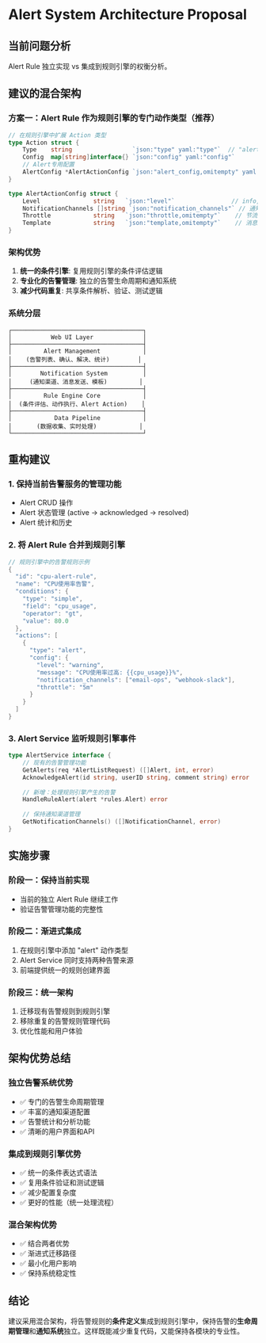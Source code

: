 # Alert System Architecture Proposal

## 当前问题分析

Alert Rule 独立实现 vs 集成到规则引擎的权衡分析。

## 建议的混合架构

### 方案一：Alert Rule 作为规则引擎的专门动作类型（推荐）

```go
// 在规则引擎中扩展 Action 类型
type Action struct {
    Type    string                 `json:"type" yaml:"type"`  // "alert", "transform", "filter", etc.
    Config  map[string]interface{} `json:"config" yaml:"config"`
    // Alert专用配置
    AlertConfig *AlertActionConfig `json:"alert_config,omitempty" yaml:"alert_config,omitempty"`
}

type AlertActionConfig struct {
    Level               string   `json:"level"`                // info, warning, error, critical
    NotificationChannels []string `json:"notification_channels"` // 通知渠道ID列表
    Throttle            string   `json:"throttle,omitempty"`    // 节流时间
    Template            string   `json:"template,omitempty"`    // 消息模板
}
```

### 架构优势

1. **统一的条件引擎**: 复用规则引擎的条件评估逻辑
2. **专业化的告警管理**: 独立的告警生命周期和通知系统
3. **减少代码重复**: 共享条件解析、验证、测试逻辑

### 系统分层

```
┌─────────────────────────────────────┐
│           Web UI Layer              │
├─────────────────────────────────────┤
│         Alert Management            │
│    (告警列表、确认、解决、统计)        │
├─────────────────────────────────────┤
│        Notification System          │
│     (通知渠道、消息发送、模板)         │
├─────────────────────────────────────┤
│         Rule Engine Core            │
│  (条件评估、动作执行、Alert Action)    │
├─────────────────────────────────────┤
│            Data Pipeline            │
│       (数据收集、实时处理)            │
└─────────────────────────────────────┘
```

## 重构建议

### 1. 保持当前告警服务的管理功能
- Alert CRUD 操作
- Alert 状态管理 (active -> acknowledged -> resolved)
- Alert 统计和历史

### 2. 将 Alert Rule 合并到规则引擎
```go
// 规则引擎中的告警规则示例
{
  "id": "cpu-alert-rule",
  "name": "CPU使用率告警",
  "conditions": {
    "type": "simple",
    "field": "cpu_usage",
    "operator": "gt",
    "value": 80.0
  },
  "actions": [
    {
      "type": "alert",
      "config": {
        "level": "warning",
        "message": "CPU使用率过高: {{cpu_usage}}%",
        "notification_channels": ["email-ops", "webhook-slack"],
        "throttle": "5m"
      }
    }
  ]
}
```

### 3. Alert Service 监听规则引擎事件
```go
type AlertService interface {
    // 现有的告警管理功能
    GetAlerts(req *AlertListRequest) ([]Alert, int, error)
    AcknowledgeAlert(id string, userID string, comment string) error
    
    // 新增：处理规则引擎产生的告警
    HandleRuleAlert(alert *rules.Alert) error
    
    // 保持通知渠道管理
    GetNotificationChannels() ([]NotificationChannel, error)
}
```

## 实施步骤

### 阶段一：保持当前实现
- 当前的独立 Alert Rule 继续工作
- 验证告警管理功能的完整性

### 阶段二：渐进式集成
1. 在规则引擎中添加 "alert" 动作类型
2. Alert Service 同时支持两种告警来源
3. 前端提供统一的规则创建界面

### 阶段三：统一架构
1. 迁移现有告警规则到规则引擎
2. 移除重复的告警规则管理代码
3. 优化性能和用户体验

## 架构优势总结

### 独立告警系统优势
- ✅ 专门的告警生命周期管理
- ✅ 丰富的通知渠道配置
- ✅ 告警统计和分析功能
- ✅ 清晰的用户界面和API

### 集成到规则引擎优势
- ✅ 统一的条件表达式语法
- ✅ 复用条件验证和测试逻辑
- ✅ 减少配置复杂度
- ✅ 更好的性能（统一处理流程）

### 混合架构优势
- ✅ 结合两者优势
- ✅ 渐进式迁移路径
- ✅ 最小化用户影响
- ✅ 保持系统稳定性

## 结论

建议采用混合架构，将告警规则的**条件定义**集成到规则引擎中，保持告警的**生命周期管理**和**通知系统**独立。这样既能减少重复代码，又能保持各模块的专业性。